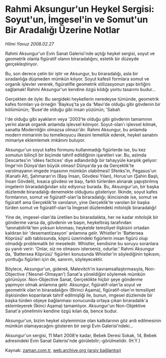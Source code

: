 # Rahmi Aksungur'un  Heykel Sergisi: Soyut'un, İmgesel'in ve Somut'un Bir Aradalığı Üzerine Notlar

*Hilmi Yavuz 2008.02.27*

<tr><td class="metin" colspan="2" style="padding-top: 20px; padding-left: 5px; padding-right: 10px;">Rahmi Aksungur'un Evin Sanat Galerisi'nde açtığı heykel sergisi, soyut ve geometrik olanla figüratif olanın biraradalığını, estetik bir düzeyde gerçekleştiriyor.</td></tr><tr><td class="metin" colspan="2" style="padding-top: 20px; padding-left: 5px; padding-right: 10px;"><p>Bu, son derece çetin bir iştir ve Aksungur, bu biraradalığı, asla bir sıradanlığa düşmeden mümkün kılıyor. Soyut kafesli formlara somut ve organik işlevler vererek, figüratifle geometrik stilizasyonun yapı birliğini sağlamak! Rahmi Aksungur'un kendine özgü kıldığı yontu tasarımı budur...
<p>Gerçekten de öyle: Bu sergideki heykellerin neredeyse tümünde, geometrik kafes formları ya örneğin 'Baykuş'ta ya da 'Mavi'de olduğu gibi gövdenin bir bölümünün; 'Buse'de olduğu gibi insan yüzünün; 'Sabah 
<p>I'de olduğu gibi ayakların veya '2003'te olduğu gibi gövdenin tamamının yerini alarak organik anlamda işlevsel kılınıyor. Soyut-olan'ı işlevsel kılmak, sanatta Modernliğin olmazsa olmazı'dır. Rahmi Aksungur, bu anlamda modern mimarinin bu temelkoyucu ilkesini temellük ederek, heykel sanatını mimariye eklemlemek imkânını buluyor.
<p>Aksungur'un soyut kafes formunu kullanmadığı figürlerde ise, bu kez somutun bilinçli bir biçimde tahrif edildiğinin işaretleri var. Bu, aslında Descartes'ın 'idées factices' diye adlandırdığı bir tahayyüle karşılık geliyor: İmge'nin Dünya'dan büyük olması! Dünya'da ya da Gerçeklik'te varolmayanın imgede inşasının mümkün olabilmesi! Sfenks'in, Pegasus'un (Kanatlı At), Şahmaran'ın (Başı İnsan, Gövdesi Yılan), Horus'un (Şahin Başlı, İnsan Gövdeli), kısaca gövdesi ve başı, farklı türlerden alınarak yapıştırılmış imgelerin biraradalığından söz ediyoruz burada. Bu, Aksungur'un, bir başka düzlemde biraradalığı denemekte olduğunu gösteriyor. İlkinde, soyut kafes formlarının, somut ve figüratif-olan'la biraradalığı; ikincisinde ise, somut ve figüratif ama Gerçeklik'te varolanın, yine Gerçeklik'te varolan bir başka türden somut ve figüratif-olan'la İmgesel düzlemdeki mitolojik biraradalığı!
<p>Yine de, imgesel-olan'da üretilen bu biraradalıkta, her ne kadar mitolojik bir gönderme varsa da, gövdenin ve başın, heykeltıraş tarafından 'tanınabilirlik'ten yoksun kılınması, heykelde temsiliyet ilişkisini ortadan kaldıran bir 'desemantizasyon' anlamına gelir. Whistler'in 'Battersea Köprüsü' adlı tablosunda, köprü üzerindeki figürlerin insan figürü olup olmadığı problematik bir meseledir. Whistler, kendisine bu soruyu soranlara şu yanıtı verir: 'Onlar, siz ne olmasını isterseniz, odurlar.' Rahmi Aksungur da, 'Battersea Köprüsü' figürleri konusunda Whistler'in söylediğinin tıpkısını, yonttuğu figürleri için de, sanırım, söyleyecektir.
<p>Böylece, Aksungur'un, giderek, Malevitch'in kavramsallaştırmasıyla, Non-Objective ('Nesnel-Olmayan') Sanat'a yöneldiğini söylemek mümkün görünüyor. Non-Objective Sanat, Gerçeklikte hiçbir şeye gönderme yapmıyor olmak anlamına gelir. Aksungur, figüratif-olan'la soyut ve geometrik olan'ın biraradalığını (Birinci Aşama), figüratif-olan'ın temsiliyet ilişkisinden koparılarak tahrif edilmişliği ile, bunun, imgesel düzlemde bir başka türden objeye bağlanması sonucunda ortaya çıkan biraradalık'a eklemleyerek (İkinci Aşama) tamamlıyor. Aksungur'un Non-Objektive Sanat'a yönelimini kendine özgü kılan da, bence budur.
<p>Aksungur'un, bizim heykel söylemimize olan katkılarının göz ardı edilmesinin mümkün olamayacağını gösteren bir sergi Evin Galerisi'ndeki...
<p>Aksungur'un sergisi, 11 Mart 2008'e kadar, Bebek Deresi Sokak, 14, Bebek adresindeki Evin Sanat Galerisi'nde görülebilir;-görülmelidir. (H.Y.)<br/></p></p></p></p></p></p></p></p></td></tr>

Kaynak: [zaman.com.tr](http://zaman.com.tr/yazar.do?yazino=657275), [web.archive.org (arşiv bağlantısı)](http://web.archive.org/web/20080504091951/http://www.zaman.com.tr:80/yazar.do?yazino=657275)
